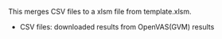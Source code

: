 This merges CSV files to a xlsm file from template.xlsm.

- CSV files: downloaded results from OpenVAS(GVM) results
